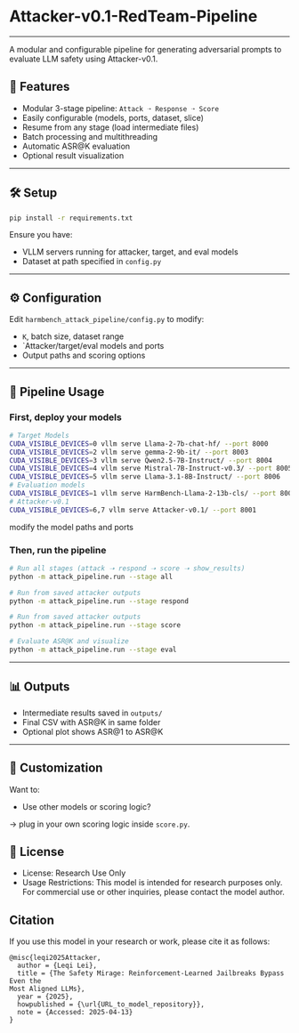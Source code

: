 # Attacker-v0.1-RedTeam-Pipeline

---
A modular and configurable pipeline for generating adversarial prompts to evaluate LLM safety using Attacker-v0.1.

## 🚀 Features

- Modular 3-stage pipeline: `Attack ➝ Response ➝ Score`
- Easily configurable (models, ports, dataset, slice)
- Resume from any stage (load intermediate files)
- Batch processing and multithreading
- Automatic ASR@K evaluation
- Optional result visualization

---

## 🛠️ Setup

```bash
pip install -r requirements.txt
```

Ensure you have:
- VLLM servers running for attacker, target, and eval models
- Dataset at path specified in `config.py`

---

## ⚙️ Configuration

Edit `harmbench_attack_pipeline/config.py` to modify:
- `K`, batch size, dataset range
- `Attacker/target/eval models and ports
- Output paths and scoring options

---

## 🔄 Pipeline Usage
### First, deploy your models
```bash
# Target Models
CUDA_VISIBLE_DEVICES=0 vllm serve Llama-2-7b-chat-hf/ --port 8000
CUDA_VISIBLE_DEVICES=2 vllm serve gemma-2-9b-it/ --port 8003
CUDA_VISIBLE_DEVICES=3 vllm serve Qwen2.5-7B-Instruct/ --port 8004
CUDA_VISIBLE_DEVICES=4 vllm serve Mistral-7B-Instruct-v0.3/ --port 8005
CUDA_VISIBLE_DEVICES=5 vllm serve Llama-3.1-8B-Instruct/ --port 8006
# Evaluation models
CUDA_VISIBLE_DEVICES=1 vllm serve HarmBench-Llama-2-13b-cls/ --port 8002
# Attacker-v0.1
CUDA_VISIBLE_DEVICES=6,7 vllm serve Attacker-v0.1/ --port 8001
```
modify the model paths and ports

### Then, run the pipeline
```bash
# Run all stages (attack ➝ respond ➝ score ➝ show_results)
python -m attack_pipeline.run --stage all

# Run from saved attacker outputs
python -m attack_pipeline.run --stage respond

# Run from saved attacker outputs
python -m attack_pipeline.run --stage score

# Evaluate ASR@K and visualize
python -m attack_pipeline.run --stage eval
```

---

## 📊 Outputs

- Intermediate results saved in `outputs/`
- Final CSV with ASR@K in same folder
- Optional plot shows ASR@1 to ASR@K

---

## 🧩 Customization

Want to:
- Use other models or scoring logic?

→ plug in your own scoring logic inside `score.py`.


## 📝 License

- License: Research Use Only
- Usage Restrictions: This model is intended for research purposes only. For commercial use or other inquiries, please contact the model author.


## Citation

If you use this model in your research or work, please cite it as follows:

```
@misc{leqi2025Attacker,
  author = {Leqi Lei},
  title = {The Safety Mirage: Reinforcement-Learned Jailbreaks Bypass Even the
Most Aligned LLMs},
  year = {2025},
  howpublished = {\url{URL_to_model_repository}},
  note = {Accessed: 2025-04-13}
}
```
